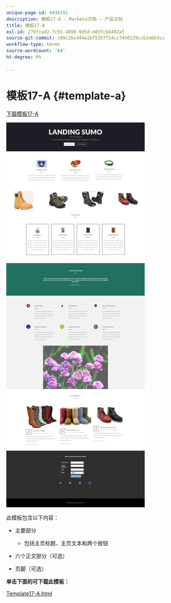 ```yaml
---
unique-page-id: 9438191
description: 模板17-A - Marketo文档 — 产品文档
title: 模板17-A
exl-id: 279fcad2-7c91-4898-9d5d-e83fcb8492af
source-git-commit: c09c2bcd44a1bf5357f14cc7456229ccb3a6b3cc
workflow-type: tm+mt
source-wordcount: '64'
ht-degree: 0%

---
```


# 模板17-A {#template-a}

[下载模板17-A](https://docs.marketo.com/download/attachments/9438191/template-17a.html?version=1&amp;modificationdate=1439842942000&amp;api=v2)

![](assets/image2015-8-17-15-3a13-3a9.png)

此模板包含以下内容：

* 主要部分

   * 包括主页标题、主页文本和两个按钮

* 六个正文部分（可选）
* 页脚（可选）

**单击下面的可下载此模板：**

[Template17-A.html](https://docs.marketo.com/download/attachments/9438191/template-17a.html?version=1&amp;modificationdate=1439842942000&amp;api=v2)
